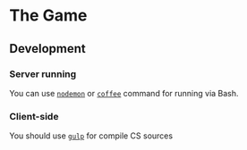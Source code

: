 # The Game

## Development

### Server running

You can use [`nodemon`](http://nodemon.io) or [`coffee`](http://coffeescript.org/#usage) command for running via Bash.

### Client-side

You should use [`gulp`](http://gulpjs.com) for compile CS sources